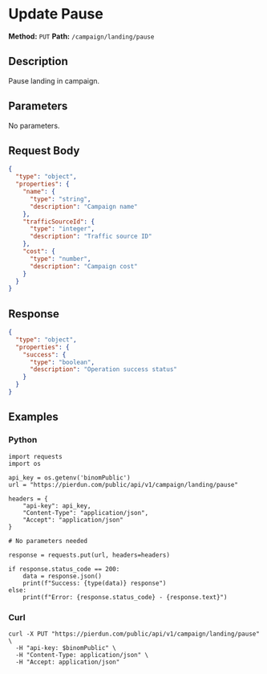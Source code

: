 # Update Pause

**Method:** `PUT`
**Path:** `/campaign/landing/pause`

## Description
Pause landing in campaign.

## Parameters
No parameters.

## Request Body
```json
{
  "type": "object",
  "properties": {
    "name": {
      "type": "string",
      "description": "Campaign name"
    },
    "trafficSourceId": {
      "type": "integer",
      "description": "Traffic source ID"
    },
    "cost": {
      "type": "number",
      "description": "Campaign cost"
    }
  }
}
```

## Response
```json
{
  "type": "object",
  "properties": {
    "success": {
      "type": "boolean",
      "description": "Operation success status"
    }
  }
}
```

## Examples
### Python
```__python__
import requests
import os

api_key = os.getenv('binomPublic')
url = "https://pierdun.com/public/api/v1/campaign/landing/pause"

headers = {
    "api-key": api_key,
    "Content-Type": "application/json",
    "Accept": "application/json"
}

# No parameters needed

response = requests.put(url, headers=headers)

if response.status_code == 200:
    data = response.json()
    print(f"Success: {type(data)} response")
else:
    print(f"Error: {response.status_code} - {response.text}")
```
### Curl
```__curl__
curl -X PUT "https://pierdun.com/public/api/v1/campaign/landing/pause" \
  -H "api-key: $binomPublic" \
  -H "Content-Type: application/json" \
  -H "Accept: application/json"
```
